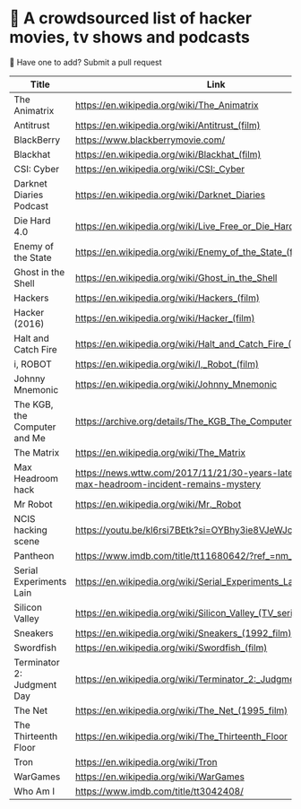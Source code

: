 
# 🍿 A crowdsourced list of hacker movies, tv shows and podcasts

🙋 Have one to add? Submit a pull request

| Title      | Link |
| ----------- | ----------- |
| The Animatrix      | <https://en.wikipedia.org/wiki/The_Animatrix>     |
| Antitrust   | <https://en.wikipedia.org/wiki/Antitrust_(film)>        |
| BlackBerry | <https://www.blackberrymovie.com/> |
| Blackhat | <https://en.wikipedia.org/wiki/Blackhat_(film)> |
| CSI: Cyber | <https://en.wikipedia.org/wiki/CSI:_Cyber> |
| Darknet Diaries Podcast | <https://en.wikipedia.org/wiki/Darknet_Diaries> | 
| Die Hard 4.0      | <https://en.wikipedia.org/wiki/Live_Free_or_Die_Hard>       |
| Enemy of the State | <https://en.wikipedia.org/wiki/Enemy_of_the_State_(film)> |
| Ghost in the Shell   | <https://en.wikipedia.org/wiki/Ghost_in_the_Shell>        |
| Hackers      | <https://en.wikipedia.org/wiki/Hackers_(film)>      |
| Hacker (2016) | <https://en.wikipedia.org/wiki/Hacker_(film)> |
| Halt and Catch Fire   | <https://en.wikipedia.org/wiki/Halt_and_Catch_Fire_(TV_series)>        |
| i, ROBOT | <https://en.wikipedia.org/wiki/I,_Robot_(film)> |
| Johnny Mnemonic      | <https://en.wikipedia.org/wiki/Johnny_Mnemonic>       |
| The KGB, the Computer and Me | <https://archive.org/details/The_KGB_The_Computer_and_Me_1990> |
| The Matrix   | <https://en.wikipedia.org/wiki/The_Matrix>        |
| Max Headroom hack      | <https://news.wttw.com/2017/11/21/30-years-later-notorious-max-headroom-incident-remains-mystery>       |
| Mr Robot   | <https://en.wikipedia.org/wiki/Mr._Robot>        |
| NCIS hacking scene | <https://youtu.be/kl6rsi7BEtk?si=OYBhy3ie8VJeWJck> |
| Pantheon | <https://www.imdb.com/title/tt11680642/?ref_=nm_flmg_t_1_act> |
| Serial Experiments Lain | <https://en.wikipedia.org/wiki/Serial_Experiments_Lain>       |
| Silicon Valley   | <https://en.wikipedia.org/wiki/Silicon_Valley_(TV_series)>        |
| Sneakers      | <https://en.wikipedia.org/wiki/Sneakers_(1992_film)>       |
| Swordfish   | <https://en.wikipedia.org/wiki/Swordfish_(film)>        |
| Terminator 2: Judgment Day | <https://en.wikipedia.org/wiki/Terminator_2:_Judgment_Day> |
| The Net       | <https://en.wikipedia.org/wiki/The_Net_(1995_film)>       |
| The Thirteenth Floor   | <https://en.wikipedia.org/wiki/The_Thirteenth_Floor>        |
| Tron      | <https://en.wikipedia.org/wiki/Tron>       |
| WarGames   | <https://en.wikipedia.org/wiki/WarGames>        |
| Who Am I | <https://www.imdb.com/title/tt3042408/> |
